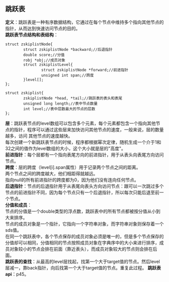 ## 跳跃表  
**定义**：跳跃表是一种有序数据结构，它通过在每个节点中维持多个指向其他节点的指针，从而达到快速访问节点的目的。  
**跳跃表节点结构和表结构**：
```
struct zskiplistNode{
        struct zskiplistNode *backward;//后退指针
        double score;//分值
        robj *obj;//成员对象
        struct zskiplistLevel{
                struct zskiplistNode *forward;//前进指针
                unsigned int span;//跨度
        }level[];
};

struct zskiplist{
        zskiplistNode *head, *tail;//跳跃表的表头和表尾
        unsigned long length;//表中节点数量
        int level;//表中层数最大的节点的层数
};
```
**层**：跳跃表节点的level数组可以包含多个元素，每个元素都包含一个指向其他节点的指针，程序可以通过这些层来加快访问其他节点的速度，一般来说，层的数量越多，访问 其他节点的速度越快。    
每次创建一个新跳跃表节点的时候，程序都根据幂次定律，随机生成一个介于1和32之间的值作为level数组的大小，这个大小就是层的"高度"。    
**前进指针**：每个层都有一个指向表尾方向的前进指针，用于从表头向表尾方向访问节点。  
**跨度**：层的跨度（level[i].span属性）用于记录两个节点之间的距离。  
两个节点之间的跨度越大，他们相距得就越远。  
指向null的所有前进指针的跨度都为0，因为他们没有连向任何节点。    
**后退指针**：节点的后退指针用于从表尾向表头方向访问节点：跟可以一次跳过多个节点的前进指针不同，因为每个节点只有一个后退指针，所以每次只能后退至前一个节点。  
**分值和成员**：  
节点的分值是一个double类型的浮点数，跳跃表中的所有节点都被按分值从小到大来排序。      
节点的成员对象是一个指针，它指向一个字符串对象，而字符串对象则保存着一个sds值。    
在同一个跳跃表中，各个节点保存的成员对象必须是唯一的，但是多个节点保存的分值却可以相同，分值相同的节点按照成员对象在字典序中的大小来进行排序，成员对象较小的节点会排在前面（靠近表头），而成员对象较大的节点则会排在后面。  
**跳跃表的查找**：从最高的level层找起，找第一个大于target值的节点。然后level层减一，靠back指针，向后找第一个大于target值的节点。重复此过程。
**跳跃表api**：p45。

